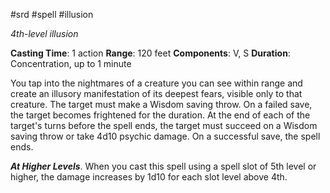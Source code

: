  #srd #spell #illusion 

*4th-level illusion*

**Casting Time**: 1 action
**Range**: 120 feet
**Components**: V, S
**Duration**: Concentration, up to 1 minute

You tap into the nightmares of a creature you can see within range and create an illusory manifestation of its deepest fears, visible only to that creature. The target must make a Wisdom saving throw. On a failed save, the target becomes frightened for the duration. At the end of each of the target's turns before the spell ends, the target must succeed on a Wisdom saving throw or take 4d10 psychic damage. On a successful save, the spell ends.

***At Higher Levels***. When you cast this spell using a spell slot of 5th level or higher, the damage increases by 1d10 for each slot level above 4th.
